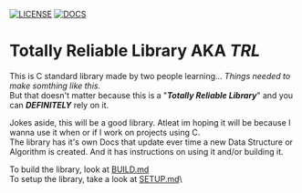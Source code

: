 [![LICENSE](https://img.shields.io/badge/license-MIT-blue)](LICENSE) 
[![DOCS](https://img.shields.io/badge/docs-github%20wiki-brightgreen)](https://github.com/NotHalls/TRL/wiki)

# Totally Reliable Library AKA ***TRL***

This is C standard library made by two people learning... *Things needed to make somthing like this.*\
But that doesn't matter because this is a "***Totally Reliable Library***" and you can ***DEFINITELY*** rely on it.

Jokes aside, this will be a good library. Atleat im hoping it will be because I wanna use it when or if I work on projects using C.\
The library has it's own Docs that update ever time a new Data Structure or Algorithm is created. And it has instructions on using it and/or building it.

To build the library, look at [BUILD.md](BUILD.md)\
To setup the library, take a look at [SETUP.md](SETUP.md)\
